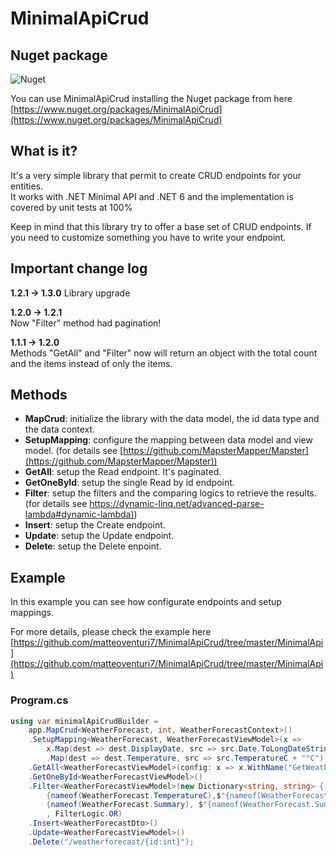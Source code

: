 # MinimalApiCrud

## Nuget package

![Nuget](https://img.shields.io/nuget/dt/MinimalApiCrud)

You can use MinimalApiCrud installing the Nuget package from here [https://www.nuget.org/packages/MinimalApiCrud](https://www.nuget.org/packages/MinimalApiCrud)

## What is it?

It's a very simple library that permit to create CRUD endpoints for your entities.  
It works with .NET Minimal API and .NET 6 and the implementation is covered by unit tests at 100%

Keep in mind that this library try to offer a base set of CRUD endpoints. If you need to customize something you have to write your endpoint.

## Important change log

**1.2.1 -> 1.3.0**
Library upgrade

**1.2.0 -> 1.2.1**  
Now "Filter" method had pagination!

**1.1.1 -> 1.2.0**  
Methods "GetAll" and "Filter" now will return an object with the total count and the items instead of only the items.

## Methods

*   **MapCrud**: initialize the library with the data model, the id data type and the data context.
*   **SetupMapping**: configure the mapping between data model and view model. (for details see [https://github.com/MapsterMapper/Mapster](https://github.com/MapsterMapper/Mapster))
*   **GetAll**: setup the Read endpoint. It's paginated.
*   **GetOneById**: setup the single Read by id endpoint.
*   **Filter**: setup the filters and the comparing logics to retrieve the results. (for details see [https://dynamic-linq.net/advanced-parse-lambda#dynamic-lambda)](https://dynamic-linq.net/advanced-parse-lambda#dynamic-lambda))
*   **Insert**: setup the Create endpoint.
*   **Update**: setup the Update endpoint.
*   **Delete**: setup the Delete enpoint.

## Example

In this example you can see how configurate endpoints and setup mappings.

For more details, please check the example here [https://github.com/matteoventuri7/MinimalApiCrud/tree/master/MinimalApi](https://github.com/matteoventuri7/MinimalApiCrud/tree/master/MinimalApi)

### Program.cs

```c#
using var minimalApiCrudBuilder =
    app.MapCrud<WeatherForecast, int, WeatherForecastContext>()
    .SetupMapping<WeatherForecast, WeatherForecastViewModel>(x =>
        x.Map(dest => dest.DisplayDate, src => src.Date.ToLongDateString())
        .Map(dest => dest.Temperature, src => src.TemperatureC + "°C"))
    .GetAll<WeatherForecastViewModel>(config: x => x.WithName("GetWeatherForecast"))
    .GetOneById<WeatherForecastViewModel>()
    .Filter<WeatherForecastViewModel>(new Dictionary<string, string> {
        {nameof(WeatherForecast.TemperatureC),$"{nameof(WeatherForecast.TemperatureC)} == @0" }, 
        {nameof(WeatherForecast.Summary), $"{nameof(WeatherForecast.Summary)} == @0" } }
        , FilterLogic.OR)
    .Insert<WeatherForecastDto>()
    .Update<WeatherForecastViewModel>()
    .Delete("/weatherforecast/{id:int}");
```
